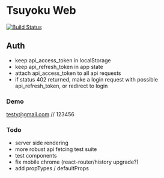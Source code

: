 # Tsuyoku Web #
[![Build Status](https://travis-ci.org/jrogozen/tsuyoku-web.svg?branch=master)](https://travis-ci.org/jrogozen/tsuyoku-web)

## Auth ##
- keep api_access_token in localStorage
- keep api_refresh_token in app state
- attach api_access_token to all api requests
- if status 402 returned, make a login request with possible api_refresh_token, or redirect to login

### Demo ###
testy@gmail.com // 123456

### Todo ###
- server side rendering
- more robust api fetcing test suite
- test components
- fix mobile chrome (react-router/history upgrade?)
- add propTypes / defaultProps